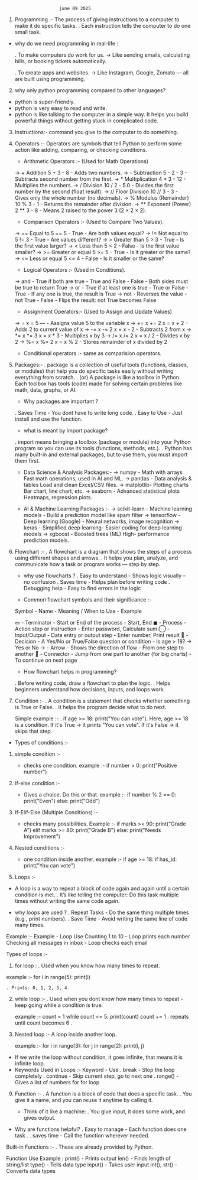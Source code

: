                         june 09 2025

1. Programming :- 
   The process of giving instructions to a computer to make it do specific tasks.
   . Each instruction tells the computer to do one small task.

* why do we need programming in real-life :

  . To make computers do work for us.
  → Like sending emails, calculating bills, or booking tickets automatically.

  . To create apps and websites.
  → Like Instagram, Google, Zomato — all are built using programming.

2. why only python programming compared to other languages? 
  * python is super-friendly. 
  * python is very easy to read and write.
  * python is like talking to the computer in a simple way. It helps you build powerful things without getting stuck in complicated code.

3. Instructions:- 
   command you give to the computer to do something. 

4. Operators :- 
   Operators are symbols that tell Python to perform some action like adding, comparing, or checking conditions. 

   * Arithmetic Operators :- (Used for Math Operations)
     
    ->  +	Addition	         5 + 3	  -   8	  -  Adds two numbers.
    ->  -	Subtraction	         5 - 2	  -   3	  -  Subtracts second number from the first.
    ->  *	Multiplication	     4 * 3	  -   12  -  Multiplies the numbers.
    ->  /	Division	         10 / 2	  -   5.0 -	 Divides the first number by the second (float result).
    ->  //	Floor Division	     10 // 3  -   3	  -  Gives only the whole number (no decimals).
    ->  %	Modulus (Remainder)	 10 % 3	  -   1	  -  Returns the remainder after division.
    ->  **	Exponent (Power)	 2 ** 3	  -   8	  -  Means 2 raised to the power 3 (2 × 2 × 2).

   * Comparison Operators :- (Used to Compare Two Values).

    ->  ==	   Equal to	5 == 5	      -  True	- Are both values equal?
    ->  !=	   Not equal to	5 != 3	  -  True	- Are values different?
    ->  >	   Greater than	5 > 3	  -  True	- Is the first value larger?
    ->  <	   Less than	5 < 2	  -  False	- Is the first value smaller?
    ->  >=	   Greater or equal	5 >= 5 - True	- Is it greater or the same?
    ->  <=	   Less or equal	5 <= 4	- False	- Is it smaller or the same?

    *  Logical Operators :- (Used in Conditions).

     ->  and -	True if both are true	      -     True and False - 	False -	  Both sides must be true to return True
     ->  or	 -  True if at least one is true  - 	True or False  -    True  -	  If any one is true, the result is True
     ->  not -	Reverses the value	          -      not True      - 	False -   Flips the result: not True becomes False

     * Assignment Operators:- (Used to Assign and Update Values)

      ->  =	    x = 5	—	        - Assigns value 5 to the variable x
      ->  +=	x += 2	x = x + 2	- Adds 2 to current value of x
      ->  -=	x -= 2	x = x - 2	- Subtracts 2 from x
      ->  *=	x *= 3	x = x * 3	- Multiplies x by 3
      ->  /=	x /= 2	x = x / 2	- Divides x by 2
      ->  %=	x %= 2	x = x % 2	- Stores remainder of x divided by 2

      * Conditional operators :- same as comparision operators.

5. Packages:- 
   .  package is a collection of useful tools (functions, classes, or modules) that help you do specific tasks easily without   writing everything from scratch.
   . (or)  A package is like a toolbox in Python. Each toolbox has tools (code) made for solving certain problems like math, data, graphs, or AI.

   * Why packages are important ?

   . Saves Time - You dont have to write long code.
   . Easy to Use - Just install and use the function.
   
   * what is meant by import package?

    . import means bringing a toolbox (package or module) into your Python program so you can use its tools (functions, methods, etc.). 
    . Python has many built-in and external packages, but to use them, you must import them first.
     
     *  Data Science & Analysis Packages:- 
    ->  numpy	  -   Math with arrays	Fast math operations, used in AI and ML.
    ->  pandas	  -   Data analysis & tables	Load and clean Excel/CSV files.
    ->  matplotlib-	  Plotting charts	Bar chart, line chart, etc.
    ->  seaborn	  -   Advanced statistical plots	Heatmaps, regression plots.
    
    * AI & Machine Learning Packages :-
    -> scikit-learn	-   Machine learning models	-   Build a prediction model like spam filter
    -> tensorflow	-   Deep learning (Google)	-   Neural networks, image recognition
    -> keras	    -   Simplified deep learning-	Easier coding for deep learning models
    -> xgboost	    -   Boosted trees (ML)	High-   performance prediction models.

6. Flowchart :-
   . A flowchart is a diagram that shows the steps of a process using different shapes and arrows.
   . It helps you plan, analyze, and communicate how a task or program works — step by step.

   * why use flowcharts ? 
    .  Easy to understand  - 	Shows logic visually – no confusion
    .  Saves time	      -      Helps plan before writing code
    .  Debugging help	    -    Easy to find errors in the logic

   * Common flowchart symbols and their significance :-
    
    Symbol	   - Name	    - Meaning / When to Use	      -     Example

    ▭	      - Terminator	 -  Start or End of the process	 -  Start, End
    ◼	     - Process	      - Action step or instruction	  - Enter password, Calculate sum
    ◯	     - Input/Output	  - Data entry or output step     -	Enter number, Print result
    🔷	      - Decision	   - A Yes/No or True/False question or condition  - 	Is age > 18? → Yes or No
    →	       - Arrow	        - Shows the direction of flow	                -  From one step to another
    🔁	      - Connector	    - Jump from one part to another (for big charts) - 	To continue on next page

    * How flowchart helps in programming? 

    . Before writing code, draw a flowchart to plan the logic.
    . Helps beginners understand how decisions, inputs, and loops work.

7. Condition :-
   . A condition is a statement that checks whether something is True or False.
   . It helps the program decide what to do next.

   Simple example :- 
   . if age >= 18:
    print("You can vote").
    Here, age >= 18 is a condition.
    If it's True → it prints "You can vote".
    If it's False → it skips that step.

* Types of conditions :- 

1. simple condition :-
   * checks one condition.
   example :- 
    if number > 0:
    print("Positive number") 

2. if-else condition :- 
   * Gives a choice. Do this or that. 
   example :- 
    if number % 2 == 0:
    print("Even")
else:
    print("Odd")

3.  If-Elif-Else (Multiple Conditions) :- 
    * checks many possibilities.
    Example :-
    if marks >= 90:
    print("Grade A")
elif marks >= 80:
    print("Grade B")
else:
    print("Needs Improvement")

4. Nested conditions :-
   * one condition inside another.
   example :-
   if age >= 18:
    if has_id:
        print("You can vote")

8. Loops :-
  
* A loop is a way to repeat a block of code again and again until a certain condition is met.
 . It’s like telling the computer: Do this task multiple times without writing the same code again. 

* why loops are used ?
. Repeat Tasks - 	Do the same thing multiple times (e.g., print numbers).
. Save Time    - 	Avoid writing the same line of code many times.
 
Example :-
 Example	      -                 Loop Use
Counting 1 to 10  -	                Loop prints each number
Checking all messages in inbox	-    Loop checks each email

Types of loops :-

1. for loop : 
  . Used when you know how many times to repeat.

  example :-
  for i in range(5):
    print(i)

    . Prints: 0, 1, 2, 3, 4

2. while loop :-
   . Used when you dont know how many times to repeat - keep going while a condition is true.

   example :- 
   count = 1
while count <= 5:
    print(count)
    count += 1
    . repeats until count becomes 6 . 

3. Nested loop :-
   A loop inside another loop.

   example :-
   for i in range(3):
    for j in range(2):
        print(i, j)

 * If we write the loop without condition, it goes infinite, that means it is infinite loop. 
* Keywords Used in Loops :-
Keyword	     -             Use
. break	     -       Stop the loop completely
. continue	 -       Skip current step, go to next one
. range()	     -       Gives a list of numbers for for loop


9. Function :-
   . A function is a block of code that does a specific task. 
   . You give it a name, and you can reuse it anytime by calling it.

   * Think of it like a machine:
     . You give input, it does some work, and gives output.

 * Why are functions helpful? 
 . Easy to manage  -	Each function does one task .
 . saves time	   -    Call the function wherever needed.

 Built-in Functions :- 
 . These are already provided by Python.

   Function	Use Example :
   print()	   -    Prints output
   len()	   -    Finds length of string/list
   type()	   -    Tells data type
   input()	   -    Takes user input
   int(), str()	-   Converts data types

